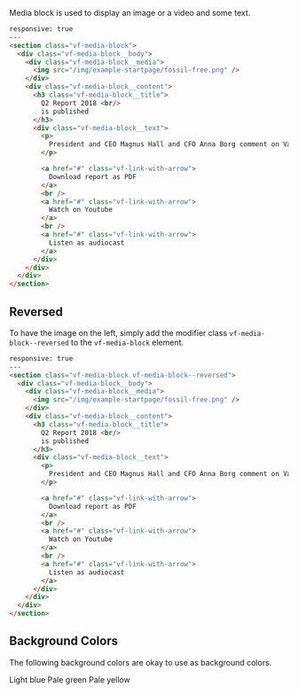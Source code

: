 Media block is used to display an image or a video and some text.

```html
responsive: true
---
<section class="vf-media-block">
  <div class="vf-media-block__body">
    <div class="vf-media-block__media">
      <img src="/img/example-startpage/fossil-free.png" />
    </div>
    <div class="vf-media-block__content">
      <h3 class="vf-media-block__title">
        Q2 Report 2018 <br/> 
        is published
      </h3>
      <div class="vf-media-block__text">
        <p>
          President and CEO Magnus Hall and CFO Anna Borg comment on Vattenfall's half-year results 2018. The web audiocast for analysts.
        </p>

        <a href="#" class="vf-link-with-arrow">
          Download report as PDF
        </a>
        <br />
        <a href="#" class="vf-link-with-arrow">
          Watch on Youtube
        </a>
        <br />
        <a href="#" class="vf-link-with-arrow">
          Listen as audiocast
        </a>    
      </div>
    </div>
  </div>
</section>
```

## Reversed

To have the image on the left, simply add the modifier class `vf-media-block--reversed` to the `vf-media-block` element.

```html
responsive: true
---
<section class="vf-media-block vf-media-block--reversed">
  <div class="vf-media-block__body">
    <div class="vf-media-block__media">
      <img src="/img/example-startpage/fossil-free.png" />
    </div>
    <div class="vf-media-block__content">
      <h3 class="vf-media-block__title">
        Q2 Report 2018 <br/> 
        is published
      </h3>
      <div class="vf-media-block__text">
        <p>
          President and CEO Magnus Hall and CFO Anna Borg comment on Vattenfall's half-year results 2018. The web audiocast for analysts.
        </p>

        <a href="#" class="vf-link-with-arrow">
          Download report as PDF
        </a>
        <br />
        <a href="#" class="vf-link-with-arrow">
          Watch on Youtube
        </a>
        <br />
        <a href="#" class="vf-link-with-arrow">
          Listen as audiocast
        </a>    
      </div>
    </div>
  </div>
</section>
```



## Background Colors

The following background colors are okay to use as background colors.

Light blue
Pale green
Pale yellow

